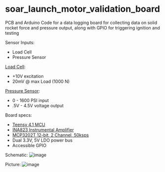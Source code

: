 # soar_launch_motor_validation_board
PCB and Arduino Code for a data logging board for collecting data on solid rocket force and pressure output, along with GPIO for triggering ignition and testing

Sensor Inputs:
-  Load Cell
-  Pressure Sensor

[Load Cell](https://www.tgloadcells.com/products/tjh-4a-pancake-load-cell/):
-  +10V excitation
-  20mV @ max Load (1000 N)

[Pressure Sensor](https://www.rocketmotorparts.com/details/p1577809_21906261.aspx):
-  0 - 1600 PSI input
-  .5V - 4.5V voltage output

Board specs:
-  [Teensy 4.1 MCU](https://www.pjrc.com/store/teensy41.html)
-  [INA823 Instrumental Amplifier](https://www.ti.com/product/INA823?utm_source=google&utm_medium=cpc&utm_campaign=asc-null-null-GPN_EN-cpc-pf-google-wwe&utm_content=INA823&ds_k=INA823&DCM=yes&gad_source=1&gclid=Cj0KCQiAoKeuBhCoARIsAB4WxtcPaApMLNnKOuGF0fya7Qy3El9pm-ohKC3AlAP7697QAOL5JRwLc-kaApGQEALw_wcB&gclsrc=aw.ds)
-  [MCP3202T 12-bit, 2 Channel, 50ksps](https://www.microchip.com/en-us/product/mcp3202)
-  Dual 3.3V, 5V LDO power bus
-  Accessible GPIO
  
Schematic:
![image](https://github.com/ywf1/soar_launch_motor_validation_board/assets/115194344/6f9c84cb-89cd-4f3f-a8f6-9200f3c9a9da)

Picture:
![image](https://github.com/ywf1/soar_launch_motor_validation_board/assets/115194344/154c0009-7201-49b2-97bd-0942dde5032f)




